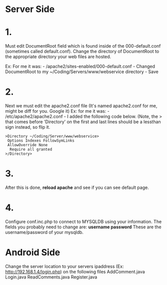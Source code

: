 <h1>Server Side</h1>

<h1>1.</h1>
Must edit DocumentRoot field which is found inside of the 000-default.conf (sometimes called default.conf). Change the directory of DocumentRoot to the appropriate directory your web files are hosted.

Ex: For me it was:
	- /apache2/sites-enabled/000-default.conf
	- Changed DocumentRoot to my ~/Coding/Servers/www/webservice directory
	- Save

<h1>2.</h1>
Next we must edit the apache2.conf file (It's named apache2.conf for me, might be diff for you. Google it)
Ex: for me it was:
	- /etc/apache2/apache2.conf
	- I added the following code below. (Note, the > that comes before 'Directory' on the first and last lines should be a lessthan sign instead, so flip it.

	>Directory ~/Coding/Server/www/webservice>
	 Options Indexes FollowSymLinks
	 AllowOverride None
	  Require all granted
	>/Directory>

<h1>3.</h1>
After this is done, <b>reload apache</b> and see if you can see default page.

<h1>4.</h1>
Configure conf.inc.php to connect to MYSQLDB using your information.
The fields you probably need to change are:
<b>username
password</b>
These are the username/password of your mysqldb.<br>


<h1>Android Side</h1>

Change the server location to your servers ipaddress (Ex: http://192.168.1.4/login.php) on the following files
AddComment.java
Login.java
ReadComments.java
Register.java
